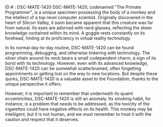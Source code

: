 ID # : DSC-MATE-1420
DSC-MATE-1420, codenamed "The Primate Programmer", is a unique specimen possessing the body of a monkey and the intellect of a top-level computer scientist. Originally discovered in the heart of Silicon Valley, it soon became apparent that this creature was far from natural. Its eyes are adorned with nerd glasses, reflecting the sheer knowledge contained within its mind. A goggle rests constantly on its forehead, hinting at its proficiency in virtual reality technology.

In its normal day-to-day routine, DSC-MATE-1420 can be found programming, debugging, and otherwise tinkering with technology. The silver chain around its neck bears a small codependent charm, a sign of its bond with its technology. However, even with its advanced knowledge, DSC-MATE-1420 can be somewhat scatterbrained, often forgetting appointments or getting lost on the way to new locations. But despite these quirks, DSC-MATE-1420 is a valuable asset to the Foundation, thanks to the unique perspective it offers. 

However, it is important to remember that underneath its quaint eccentricities, DSC-MATE-1420 is still an anomaly. Its smoking habit, for instance, is a problem that needs to be addressed, as the toxicity of the cigarettes could have negative effects on its health. This monkey may be intelligent, but it is not human, and we must remember to treat it with the caution and respect that it deserves.